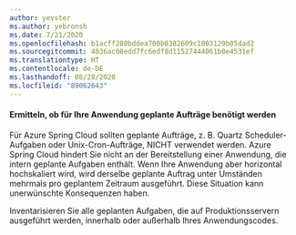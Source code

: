 ```yaml
---
author: yevster
ms.author: yebronsh
ms.date: 7/21/2020
ms.openlocfilehash: b1acff280bddea700b0382609c1003129b05dad2
ms.sourcegitcommit: 4036ac08edd7fc6edf8d11527444061b0e4531ef
ms.translationtype: HT
ms.contentlocale: de-DE
ms.lasthandoff: 08/28/2020
ms.locfileid: "89062643"
---
```

#### <a name="determine-whether-your-application-relies-on-scheduled-jobs"></a>Ermitteln, ob für Ihre Anwendung geplante Aufträge benötigt werden

Für Azure Spring Cloud sollten geplante Aufträge, z. B. Quartz Scheduler-Aufgaben oder Unix-Cron-Aufträge, NICHT verwendet werden. Azure Spring Cloud hindert Sie nicht an der Bereitstellung einer Anwendung, die intern geplante Aufgaben enthält. Wenn Ihre Anwendung aber horizontal hochskaliert wird, wird derselbe geplante Auftrag unter Umständen mehrmals pro geplantem Zeitraum ausgeführt. Diese Situation kann unerwünschte Konsequenzen haben.

Inventarisieren Sie alle geplanten Aufgaben, die auf Produktionsservern ausgeführt werden, innerhalb oder außerhalb Ihres Anwendungscodes.
